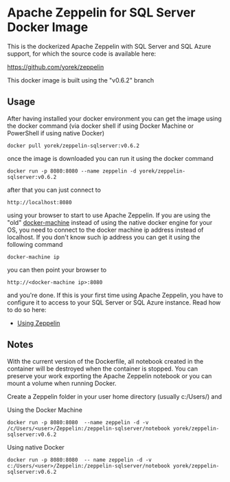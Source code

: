 # Apache Zeppelin for SQL Server Docker Image
This is the dockerized Apache Zeppelin with SQL Server and SQL Azure support, for which the source code is available here:

https://github.com/yorek/zeppelin

This docker image is built using the "v0.6.2" branch

## Usage

After having installed your docker environment you can get the image using the docker command (via docker shell if using Docker Machine or PowerShell if using native Docker)

    docker pull yorek/zeppelin-sqlserver:v0.6.2

once the image is downloaded you can run it using the docker command

    docker run -p 8080:8080 --name zeppelin -d yorek/zeppelin-sqlserver:v0.6.2

after that you can just connect to

    http://localhost:8080

using your browser to start to use Apache Zeppelin. If you are using the "old" [docker-machine](https://docs.docker.com/toolbox/overview/) instead of using the native docker engine for your OS, 
you need to connect to the docker machine ip address instead of localhost. If you don't know such ip address you can get it using the following command

    docker-machine ip

you can then point your browser to

    http://<docker-machine ip>:8080

and you're done. If this is your first time using Apache Zeppelin, you have to configure it to access to your SQL Server or SQL Azure instance. Read how to do so here:

 - [Using Zeppelin](https://github.com/yorek/zeppelin#using-zeppelin)

## Notes

With the current version of the Dockerfile, all notebook created in the container will be destroyed when the container is stopped. 
You can preserve your work exporting the Apache Zeppelin notebook or you can mount a volume when running Docker.

Create a Zeppelin folder in your user home directory (usually c:/Users/<user>) and

Using the Docker Machine 

    docker run -p 8080:8080  --name zeppelin -d -v /c/Users/<user>/Zeppelin:/zeppelin-sqlserver/notebook yorek/zeppelin-sqlserver:v0.6.2

Using native Docker

    docker run -p 8080:8080  -- name zeppelin -d -v c:/Users/<user>/Zeppelin:/zeppelin-sqlserver/notebook yorek/zeppelin-sqlserver:v0.6.2

